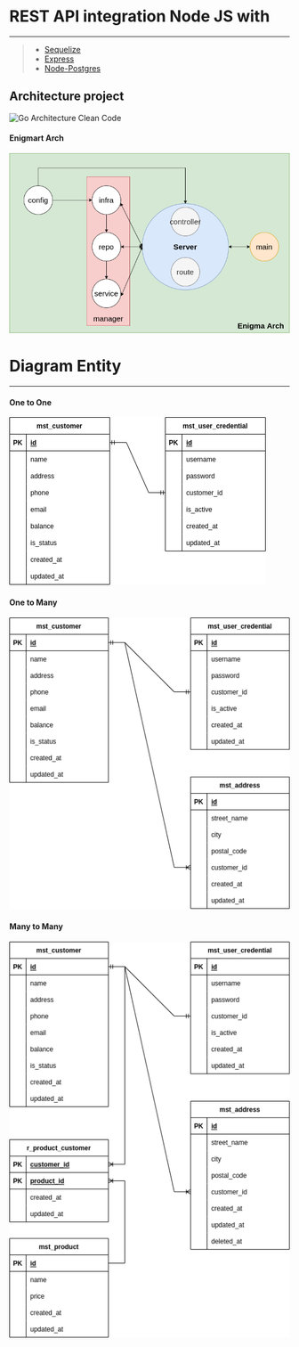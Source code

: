 # REST API integration Node JS with
___

> - [Sequelize](https://sequelize.org/)
> - [Express](https://expressjs.com/)
> - [Node-Postgres](https://node-postgres.com/)

## Architecture project
![Go Architecture Clean Code](https://raw.githubusercontent.com/bxcodec/go-clean-arch/master/clean-arch.png)

#### Enigmart Arch
![arch](./assets/arch.png)

# Diagram Entity
___

#### One to One
![arch](./assets/belongs-to.png)

#### One to Many
![arch](./assets/one-to-many.png)

#### Many to Many
![arch](./assets/many-tomany.png)
